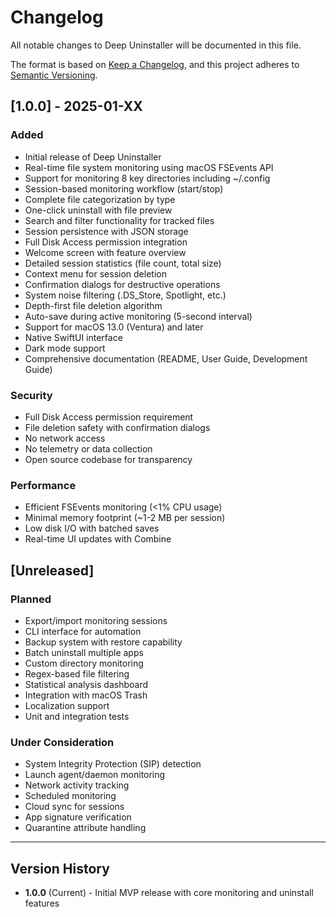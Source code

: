 # Changelog

All notable changes to Deep Uninstaller will be documented in this file.

The format is based on [Keep a Changelog](https://keepachangelog.com/en/1.0.0/),
and this project adheres to [Semantic Versioning](https://semver.org/spec/v2.0.0.html).

## [1.0.0] - 2025-01-XX

### Added
- Initial release of Deep Uninstaller
- Real-time file system monitoring using macOS FSEvents API
- Support for monitoring 8 key directories including ~/.config
- Session-based monitoring workflow (start/stop)
- Complete file categorization by type
- One-click uninstall with file preview
- Search and filter functionality for tracked files
- Session persistence with JSON storage
- Full Disk Access permission integration
- Welcome screen with feature overview
- Detailed session statistics (file count, total size)
- Context menu for session deletion
- Confirmation dialogs for destructive operations
- System noise filtering (.DS_Store, Spotlight, etc.)
- Depth-first file deletion algorithm
- Auto-save during active monitoring (5-second interval)
- Support for macOS 13.0 (Ventura) and later
- Native SwiftUI interface
- Dark mode support
- Comprehensive documentation (README, User Guide, Development Guide)

### Security
- Full Disk Access permission requirement
- File deletion safety with confirmation dialogs
- No network access
- No telemetry or data collection
- Open source codebase for transparency

### Performance
- Efficient FSEvents monitoring (<1% CPU usage)
- Minimal memory footprint (~1-2 MB per session)
- Low disk I/O with batched saves
- Real-time UI updates with Combine

## [Unreleased]

### Planned
- Export/import monitoring sessions
- CLI interface for automation
- Backup system with restore capability
- Batch uninstall multiple apps
- Custom directory monitoring
- Regex-based file filtering
- Statistical analysis dashboard
- Integration with macOS Trash
- Localization support
- Unit and integration tests

### Under Consideration
- System Integrity Protection (SIP) detection
- Launch agent/daemon monitoring
- Network activity tracking
- Scheduled monitoring
- Cloud sync for sessions
- App signature verification
- Quarantine attribute handling

---

## Version History

- **1.0.0** (Current) - Initial MVP release with core monitoring and uninstall features
